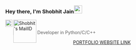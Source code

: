 
### Hey there, I'm Shobhit Jain<img src="https://media.giphy.com/media/hvRJCLFzcasrR4ia7z/giphy.gif" width="25px">

<a href="www.linkedin.com/in/shobhitjain09/">
  <img align="left" alt="Shobhit's LinkedIN" width="22px" src="https://raw.githubusercontent.com/peterthehan/peterthehan/master/assets/linkedin.svg" />
</a>

<a href="mailto:shobjain09@gmail.com"><img align="left" alt="Shobhit's MailID" width="72px" src="https://img.shields.io/badge/Gmail-D14836?style=for-the-badge&logo=gmail&logoColor=white" /></a>&nbsp;
> Developer in Python/C/C++
<center>
<a href="https://www.shobhit.ga">PORTFOLIO WEBSITE LINK</a>
</center>
